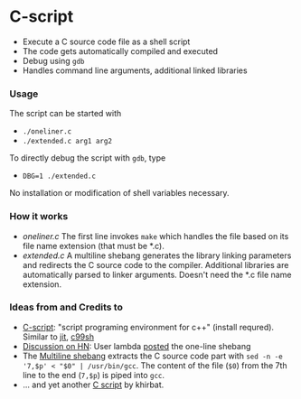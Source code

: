 # C-script
- Execute a C source code file as a shell script
- The code gets automatically compiled and executed
- Debug using `gdb`
- Handles command line arguments, additional linked libraries

### Usage
The script can be started with
- `./oneliner.c` 
- `./extended.c arg1 arg2`

To directly debug the script with `gdb`, type
- `DBG=1 ./extended.c`

No installation or modification of shell variables necessary.

### How it works
- *oneliner.c* The first line invokes `make` which handles the file based on its file name extension (that must be *.c).
- *extended.c* A multiline shebang generates the library linking parameters and redirects the C source code to the compiler. Additional libraries are automatically parsed to linker arguments. Doesn't need the *.c file name extension.

### Ideas from and Credits to
- [C-script](https://github.com/junjihashimoto/c-script): "script programing environment for c++" (install requred). Similar to [jit](https://github.com/radiospiel/jit), [c99sh](https://github.com/RhysU/c99sh)
- [Discussion on HN](https://news.ycombinator.com/item?id=9144467): User lambda [posted](https://news.ycombinator.com/item?id=9145279) the one-line shebang
- The [Multiline shebang](http://rosettacode.org/wiki/Multiline_shebang#C) extracts the C source code part with `sed -n -e '7,$p' < "$0" | /usr/bin/gcc`. The content of the file (`$0`) from the 7th line to the end (`7,$p`) is piped into `gcc`.
- ... and yet another [C script](https://gist.github.com/khirbat/1471088) by khirbat.
